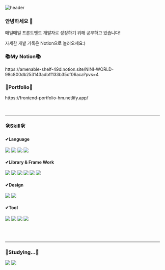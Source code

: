 ![header](https://capsule-render.vercel.app/api?type=Rect&color=gradient&customColorList=1,2,3,4,5,6,7,8&height=200&section=header&text=%20%Hi%20:&#41;%20Nice%20to%20meet%20you%20%20&fontSize=20&textBg=true&animation=fadeIn)

### 안녕하세요 👋

매일매일 프론트엔드 개발자로 성장하기 위해 공부하고 있습니다!

자세한 개발 기록은 Notion으로 놀러오세요:)

<h3>📚My Notion📚</h3>
https://amenable-shelf-49d.notion.site/NINI-WORLD-98c800db253143adbff133b35cf06aca?pvs=4
<br/>

<h3>🎨Portfolio🎨</h3>
https://frontend-portfolio-hm.netlify.app/
<br/>
<br/>
<br/>
<hr>
<h3>🛠Skill🛠</h3>
<h4>✔Language</h4>

 <img src="https://img.shields.io/badge/JavaScript-F7DF1E?style=flat&logo=JavaScript&logoColor=white"/>  <img src="https://img.shields.io/badge/jquery-0769AD?style=flat&logo=jquery&logoColor=white"/>  <img src="https://img.shields.io/badge/HTML5-E34F26?style=flat&logo=HTML5&logoColor=white"/>  <img src="https://img.shields.io/badge/CSS3-1572B6?style=flat&logo=CSS3&logoColor=white"/>
<br/>
<h4>✔Library & Frame Work</h4>

<img src="https://img.shields.io/badge/React-61DAFB?style=flat&logo=React&logoColor=white"/>   <img src="https://img.shields.io/badge/vue.js-4FC08D?style=flat&logo=vuedotjs&logoColor=white"/> <img src="https://img.shields.io/badge/styledcomponents-DB7093?style=flat&logo=styledcomponents&logoColor=white"/>  <img src="https://img.shields.io/badge/sass-CC6699?style=flat&logo=sass&logoColor=white"/> <img src="https://img.shields.io/badge/bootstrap-7952B3?style=flat&logo=bootstrap&logoColor=white"/> <img src="https://img.shields.io/badge/tailwindcss-06B6D4?style=flat&logo=tailwindcss&logoColor=white"/>
<br/>
<h4>✔Design</h4>

<img src="https://img.shields.io/badge/Figma-F24E1E?style=flat&logo=Figma&logoColor=white"/>  <img src="https://img.shields.io/badge/Adobe Photoshop-31A8FF?style=flat&logo=Adobe Photoshop&logoColor=white"/>
<br/>
<h4>✔Tool</h4>

<img src="https://img.shields.io/badge/firebase-FFCA28?style=flat&logo=firebase&logoColor=black"/> <img src="https://img.shields.io/badge/github-181717?style=flat&logo=github&logoColor=white"/>  <img src="https://img.shields.io/badge/Notion-000000?style=flat&logo=Notion&logoColor=white"/> <img src="https://img.shields.io/badge/visual studio code-007ACC?style=flat&logo=visualstudiocode&logoColor=white"/>
<br><br><br>
<br>
<hr/>
<h3>📝Studying...📝</h3>

 <img src="https://img.shields.io/badge/typescript-3178C6?style=flat&logo=typescript&logoColor=white"/>   <img src="https://img.shields.io/badge/redux-764ABC?style=flat&logo=redux&logoColor=white"/>
